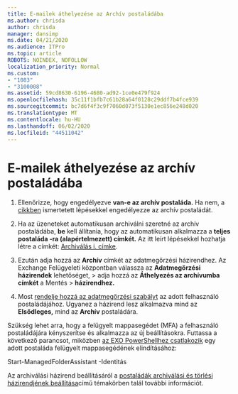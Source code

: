 ```yaml
---
title: E-mailek áthelyezése az Archív postaládába
ms.author: chrisda
author: chrisda
manager: dansimp
ms.date: 04/21/2020
ms.audience: ITPro
ms.topic: article
ROBOTS: NOINDEX, NOFOLLOW
localization_priority: Normal
ms.custom:
- "1083"
- "3100008"
ms.assetid: 59cd8630-6196-4680-ad92-1ce0e479f924
ms.openlocfilehash: 35c11f1bfb7c61b28a64f0128c29ddf7b4fce939
ms.sourcegitcommit: bc7d6f4f3c9f7060d073f5130e1ec856e248d020
ms.translationtype: MT
ms.contentlocale: hu-HU
ms.lasthandoff: 06/02/2020
ms.locfileid: "44511042"
---
```

# <a name="move-email-to-the-archive-mailbox"></a>E-mailek áthelyezése az archív postaládába

1. Ellenőrizze, hogy engedélyezve **van-e az archív postaláda.** Ha nem, a [cikkben](https://docs.microsoft.com/microsoft-365/compliance/enable-archive-mailboxes) ismertetett lépésekkel engedélyezze az archív postaládát.

2. Ha az üzeneteket automatikusan archiválni szeretné az archív postaládába, **be** kell állítania, hogy az automatikusan alkalmazza a **teljes postaláda -ra (alapértelmezett) címkét.** Az itt leírt lépésekkel hozhatja létre a címkét: [Archiválás i. címke](https://docs.microsoft.com/microsoft-365/compliance/set-up-an-archive-and-deletion-policy-for-mailboxes#create-a-custom-archive-default-policy-tag).

3. Ezután adja hozzá az **Archív** címkét az adatmegőrzési házirendhez. Az Exchange Felügyeleti központban válassza az **Adatmegőrzési házirendek** lehetőséget, > adja hozzá az **Áthelyezés az archívumba címkét** a Mentés > **házirendhez.**

4. Most [rendelje hozzá az adatmegőrzési szabályt](https://docs.microsoft.com/exchange/security-and-compliance/messaging-records-management/apply-retention-policy) az adott felhasználó postaládájához. Ugyanez a házirend lesz alkalmazva mind az **Elsődleges,** mind az **Archív** postaládára.

Szükség lehet arra, hogy a felügyelt mappasegédet (MFA) a felhasználó postaládájára kényszerítse és alkalmazza az új beállításokra. Futtassa a következő parancsot, miközben [az EXO PowerShellhez csatlakozik](https://docs.microsoft.com/powershell/exchange/exchange-online/connect-to-exchange-online-powershell/connect-to-exchange-online-powershell?view=exchange-ps) egy adott postaláda felügyelt mappasegédének elindításához:
  
Start-ManagedFolderAssistant -Identitás<name of the mailbox>

Az archiválási házirend beállításáról a [postaládák archiválási és törlési házirendjének beállítása](https://docs.microsoft.com/microsoft-365/compliance/set-up-an-archive-and-deletion-policy-for-mailboxes#step-1-enable-archive-mailboxes-for-users)című témakörben talál további információt.
  